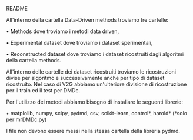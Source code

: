 README 

All'interno della cartella Data-Driven methods troviamo tre cartelle:

•	Methods dove troviamo i metodi data driven,

•	Experimental dataset dove troviamo i dataset sperimentali,

•	Reconstructed dataset dove troviamo i dataset ricostruiti dagli algoritmi della cartella methods.

All'interno delle cartelle dei dataset ricostruiti troviamo le ricostruzioni divise per algoritmo e successivamente anche per tipo di dataset ricostruito.
Nel caso di V2G abbiamo un'ulteriore divisione di ricostruzione per il train ed il test per DMDc.


Per l'utilizzo dei metodi abbiamo bisogno di installare le seguenti librerie:

• matplolib, numpy, scipy, pydmd, csv, scikit-learn, control*, harold*   (*solo per mrDMDc.py)

I file non devono essere messi nella stessa cartella della libreria pydmd.


